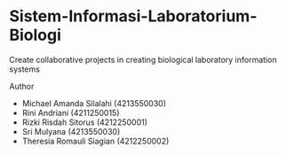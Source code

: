 # Sistem-Informasi-Laboratorium-Biologi

Create collaborative projects in creating biological laboratory information systems

Author
- Michael Amanda Silalahi   (4213550030)
- Rini Andriani             (4211250015)
- Rizki Risdah Sitorus      (4212250001)
- Sri Mulyana               (4213550030)
- Theresia Romauli Siagian  (4212250002)
